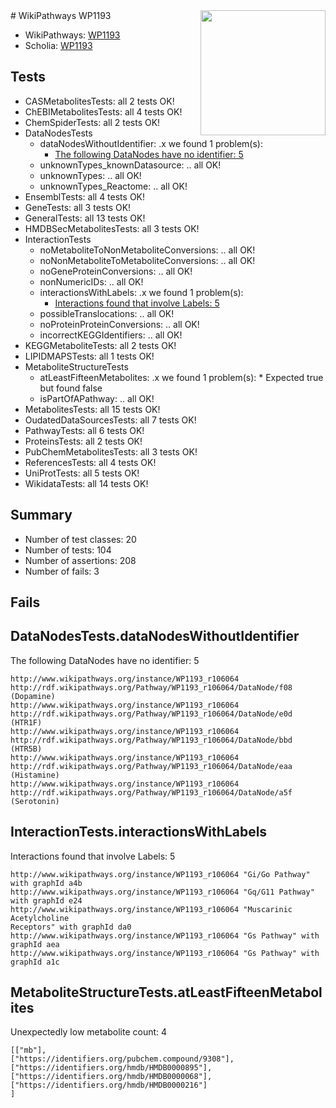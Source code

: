 <img style="float: right; width: 200px" src="https://upload.wikimedia.org/wikipedia/commons/thumb/8/83/Wplogo_with_text_500.png/640px-Wplogo_with_text_500.png" />
# WikiPathways WP1193

* WikiPathways: [WP1193](https://new.wikipathways.org/pathways/WP1193)
* Scholia: [WP1193](https://scholia.toolforge.org/wikipathways/WP1193)
## Tests
* CASMetabolitesTests: all 2 tests OK!
* ChEBIMetabolitesTests: all 4 tests OK!
* ChemSpiderTests: all 2 tests OK!
* DataNodesTests
    * dataNodesWithoutIdentifier: .x we found 1 problem(s):
        * [The following DataNodes have no identifier: 5](#d2d32fa4)
    * unknownTypes_knownDatasource: .. all OK!
    * unknownTypes: .. all OK!
    * unknownTypes_Reactome: .. all OK!
* EnsemblTests: all 4 tests OK!
* GeneTests: all 3 tests OK!
* GeneralTests: all 13 tests OK!
* HMDBSecMetabolitesTests: all 3 tests OK!
* InteractionTests
    * noMetaboliteToNonMetaboliteConversions: .. all OK!
    * noNonMetaboliteToMetaboliteConversions: .. all OK!
    * noGeneProteinConversions: .. all OK!
    * nonNumericIDs: .. all OK!
    * interactionsWithLabels: .x we found 1 problem(s):
        * [Interactions found that involve Labels: 5](#630d267c)
    * possibleTranslocations: .. all OK!
    * noProteinProteinConversions: .. all OK!
    * incorrectKEGGIdentifiers: .. all OK!
* KEGGMetaboliteTests: all 2 tests OK!
* LIPIDMAPSTests: all 1 tests OK!
* MetaboliteStructureTests
    * atLeastFifteenMetabolites: .x we found 1 problem(s):
            * Expected true but found false
    * isPartOfAPathway: .. all OK!
* MetabolitesTests: all 15 tests OK!
* OudatedDataSourcesTests: all 7 tests OK!
* PathwayTests: all 6 tests OK!
* ProteinsTests: all 2 tests OK!
* PubChemMetabolitesTests: all 3 tests OK!
* ReferencesTests: all 4 tests OK!
* UniProtTests: all 5 tests OK!
* WikidataTests: all 14 tests OK!


## Summary

* Number of test classes: 20
* Number of tests: 104
* Number of assertions: 208
* Number of fails: 3

## Fails

<a name="d2d32fa4" />

## DataNodesTests.dataNodesWithoutIdentifier

The following DataNodes have no identifier: 5
```
http://www.wikipathways.org/instance/WP1193_r106064 http://rdf.wikipathways.org/Pathway/WP1193_r106064/DataNode/f08 (Dopamine)
http://www.wikipathways.org/instance/WP1193_r106064 http://rdf.wikipathways.org/Pathway/WP1193_r106064/DataNode/e0d (HTR1F)
http://www.wikipathways.org/instance/WP1193_r106064 http://rdf.wikipathways.org/Pathway/WP1193_r106064/DataNode/bbd (HTR5B)
http://www.wikipathways.org/instance/WP1193_r106064 http://rdf.wikipathways.org/Pathway/WP1193_r106064/DataNode/eaa (Histamine)
http://www.wikipathways.org/instance/WP1193_r106064 http://rdf.wikipathways.org/Pathway/WP1193_r106064/DataNode/a5f (Serotonin)
```

<a name="630d267c" />

## InteractionTests.interactionsWithLabels

Interactions found that involve Labels: 5
```
http://www.wikipathways.org/instance/WP1193_r106064 "Gi/Go Pathway" with graphId a4b
http://www.wikipathways.org/instance/WP1193_r106064 "Gq/G11 Pathway" with graphId e24
http://www.wikipathways.org/instance/WP1193_r106064 "Muscarinic
Acetylcholine 
Receptors" with graphId da0
http://www.wikipathways.org/instance/WP1193_r106064 "Gs Pathway" with graphId aea
http://www.wikipathways.org/instance/WP1193_r106064 "Gs Pathway" with graphId a1c
```

<a name="6d42915b" />

## MetaboliteStructureTests.atLeastFifteenMetabolites

Unexpectedly low metabolite count: 4

```
[["mb"],
["https://identifiers.org/pubchem.compound/9308"],
["https://identifiers.org/hmdb/HMDB0000895"],
["https://identifiers.org/hmdb/HMDB0000068"],
["https://identifiers.org/hmdb/HMDB0000216"]
]
```

